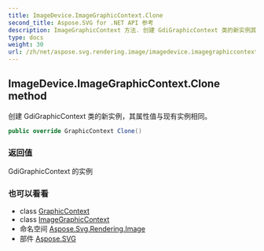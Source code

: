 ```yaml
---
title: ImageDevice.ImageGraphicContext.Clone
second_title: Aspose.SVG for .NET API 参考
description: ImageGraphicContext 方法. 创建 GdiGraphicContext 类的新实例其属性值与现有实例相同
type: docs
weight: 30
url: /zh/net/aspose.svg.rendering.image/imagedevice.imagegraphiccontext/clone/
---
```

## ImageDevice.ImageGraphicContext.Clone method

创建 GdiGraphicContext 类的新实例，其属性值与现有实例相同。

```csharp
public override GraphicContext Clone()
```

### 返回值

GdiGraphicContext 的实例

### 也可以看看

* class [GraphicContext](../../../aspose.svg.rendering/graphiccontext/)
* class [ImageGraphicContext](../)
* 命名空间 [Aspose.Svg.Rendering.Image](../../imagedevice.imagegraphiccontext/)
* 部件 [Aspose.SVG](../../../)


